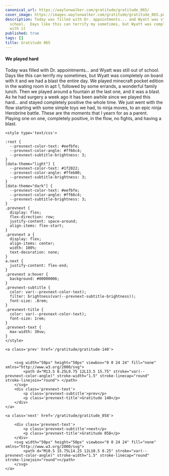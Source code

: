 ```yaml
---
canonical_url: https://waylonwalker.com/gratitude/gratitude_065/
cover_image: https://images.waylonwalker.com/gratitude/gratitude_065.png
description: Today was filled with Dr. appointments... and Wyatt was still out of
  school.  Days like this can terrify my sometimes, but Wyatt was completely on board
  with it
published: true
tags: []
title: Gratitude 065
---
```


#### We played hard

Today was filled with Dr. appointments... and Wyatt was still out of school.  Days like this can terrify my sometimes, but Wyatt was completely on board with it and we had a blast the entire day.  We played minecraft pocket edition in the wating room in apt 1, followed by some errands, a wonderful family lunch.  Then we played around a fountain at the last one, and it was a blast.  As he had surgery a week ago it has been awhile since we played this hard... and stayed completely positive the whole time.  We just went with the flow starting with some simple toys we had, to ninja moves, to an epic ninja Herobrine battle.  These are the moments that I yearn for as a parent.  Playing one on one, completely positive, in the flow, no fights, and having a blast.
<div class='prevnext'>

    <style type='text/css'>

    :root {
      --prevnext-color-text: #eefbfe;
      --prevnext-color-angle: #ff66c4;
      --prevnext-subtitle-brightness: 3;
    }
    [data-theme="light"] {
      --prevnext-color-text: #1f2022;
      --prevnext-color-angle: #ffeb00;
      --prevnext-subtitle-brightness: 3;
    }
    [data-theme="dark"] {
      --prevnext-color-text: #eefbfe;
      --prevnext-color-angle: #ff66c4;
      --prevnext-subtitle-brightness: 3;
    }
    .prevnext {
      display: flex;
      flex-direction: row;
      justify-content: space-around;
      align-items: flex-start;
    }
    .prevnext a {
      display: flex;
      align-items: center;
      width: 100%;
      text-decoration: none;
    }
    a.next {
      justify-content: flex-end;
    }
    .prevnext a:hover {
      background: #00000006;
    }
    .prevnext-subtitle {
      color: var(--prevnext-color-text);
      filter: brightness(var(--prevnext-subtitle-brightness));
      font-size: .8rem;
    }
    .prevnext-title {
      color: var(--prevnext-color-text);
      font-size: 1rem;
    }
    .prevnext-text {
      max-width: 30vw;
    }
    </style>
    
    <a class='prev' href='/gratitude/gratitude-140'>
    

        <svg width="50px" height="50px" viewbox="0 0 24 24" fill="none" xmlns="http://www.w3.org/2000/svg">
            <path d="M13.5 8.25L9.75 12L13.5 15.75" stroke="var(--prevnext-color-angle)" stroke-width="1.5" stroke-linecap="round" stroke-linejoin="round"> </path>
        </svg>
        <div class='prevnext-text'>
            <p class='prevnext-subtitle'>prev</p>
            <p class='prevnext-title'>Gratitude 140</p>
        </div>
    </a>
    
    <a class='next' href='/gratitude/gratitude_058'>
    
        <div class='prevnext-text'>
            <p class='prevnext-subtitle'>next</p>
            <p class='prevnext-title'>Gratitude 058</p>
        </div>
        <svg width="50px" height="50px" viewbox="0 0 24 24" fill="none" xmlns="http://www.w3.org/2000/svg">
            <path d="M10.5 15.75L14.25 12L10.5 8.25" stroke="var(--prevnext-color-angle)" stroke-width="1.5" stroke-linecap="round" stroke-linejoin="round"></path>
        </svg>
    </a>
  </div>